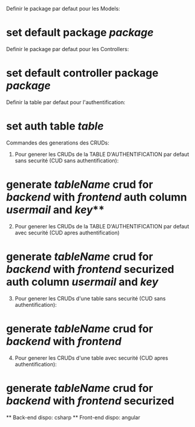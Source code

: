 Definir le package par defaut pour les Models:
#		set default package $package$

Definir le package par defaut pour les Controllers:
#		set default controller package $package$

Definir la table par defaut pour l'authentification:
#		set auth table $table$
	
Commandes des generations des CRUDs:
1. Pour generer les CRUDs de la TABLE D'AUTHENTIFICATION par defaut sans securité (CUD sans authentification):
#  		generate $tableName$ crud for $backend$ with $frontend$ auth column $usermail$ and $key$**

2. Pour generer les CRUDs de la TABLE D'AUTHENTIFICATION par defaut avec securité (CUD apres authentification)
#		generate $tableName$ crud for $backend$ with $frontend$ securized auth column $usermail$ and $key$

3. Pour generer les CRUDs d'une table sans securité (CUD sans authentification):
#		generate $tableName$ crud for $backend$ with $frontend$

4. Pour generer les CRUDs d'une table avec securité (CUD apres authentification):
# 		generate $tableName$ crud for $backend$ with $frontend$ securized


** Back-end dispo: csharp
** Front-end dispo: angular